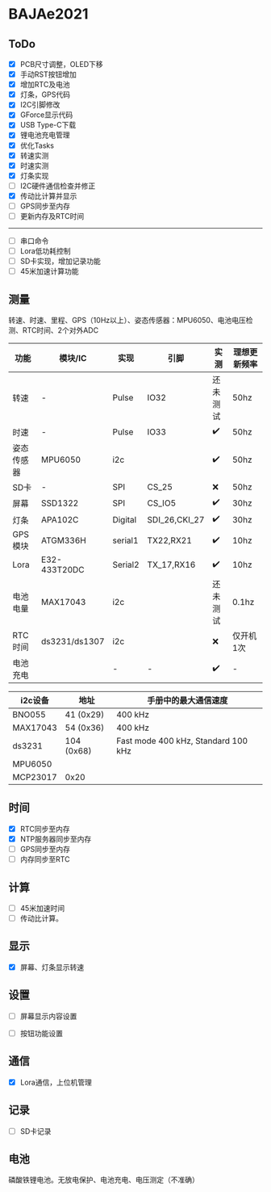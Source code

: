 # BAJAe2021

## ToDo

- [x] PCB尺寸调整，OLED下移
- [x] 手动RST按钮增加
- [x] 增加RTC及电池
- [x] 灯条，GPS代码
- [x] I2C引脚修改
- [x] GForce显示代码
- [x] USB Type-C下载
- [x] 锂电池充电管理
- [x] 优化Tasks
- [x] 转速实测
- [x] 时速实测
- [x] 灯条实现
- [ ] I2C硬件通信检查并修正
- [x] 传动比计算并显示
- [ ] GPS同步至内存
- [ ] 更新内存及RTC时间
---
- [ ] 串口命令
- [ ] Lora低功耗控制
- [ ] SD卡实现，增加记录功能
- [ ] 45米加速计算功能

## 测量

转速、时速、里程、GPS（10Hz以上）、姿态传感器：MPU6050、电池电压检测、RTC时间、2个对外ADC

| 功能       | 模块/IC       | 实现    | 引脚          | 实测     | 理想更新频率 |
| ---------- | ------------- | ------- | ------------- | -------- | ------------ |
| 转速       | -             | Pulse   | IO32          | 还未测试 | 50hz         |
| 时速       | -             | Pulse   | IO33          | ✔️        | 50hz         |
| 姿态传感器 | MPU6050       | i2c     |               | ✔️        | 50hz         |
| SD卡       | -             | SPI     | CS_25         | ❌        | 50hz         |
| 屏幕       | SSD1322       | SPI     | CS_IO5        | ✔️        | 30hz         |
| 灯条       | APA102C       | Digital | SDI_26,CKI_27 | ✔️        | 30hz         |
| GPS模块    | ATGM336H      | serial1 | TX22,RX21     | ✔️        | 10hz         |
| Lora       | E32-433T20DC  | Serial2 | TX_17,RX16    | ✔️        | 10hz         |
| 电池电量   | MAX17043      | i2c     |               | 还未测试 | 0.1hz        |
| RTC时间    | ds3231/ds1307 | i2c     |               | ❌        | 仅开机1次    |
| 电池充电   |               | -       | -             | ✔️        | -            |


| i2c设备  | 地址       | 手册中的最大通信速度                |
| -------- | ---------- | ----------------------------------- |
| BNO055   | 41 (0x29)  | 400 kHz                             |
| MAX17043 | 54 (0x36)  | 400 kHz                             |
| ds3231   | 104 (0x68) | Fast mode 400 kHz, Standard 100 kHz |
| MPU6050  |            |                                     |
| MCP23017 | 0x20       |                                     |



## 时间

- [x] RTC同步至内存
- [x] NTP服务器同步至内存
- [ ] GPS同步至内存
- [ ] 内存同步至RTC

## 计算 

-   [ ] 45米加速时间
-   [ ] 传动比计算。

## 显示

-   [x] 屏幕、灯条显示转速

## 设置

-   [ ] 屏幕显示内容设置

-   [ ] 按钮功能设置

## 通信

-   [x] Lora通信，上位机管理

## 记录

- [ ] SD卡记录

## 电池

磷酸铁锂电池。无放电保护、电池充电、电压测定（不准确）
